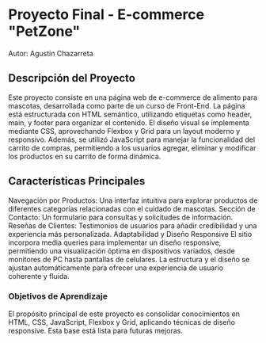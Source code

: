 # Proyecto Final - E-commerce "PetZone"
Autor: Agustín Chazarreta

## Descripción del Proyecto
Este proyecto consiste en una página web de e-commerce de alimento para mascotas, desarrollada como parte de un curso de Front-End. La página está estructurada con HTML semántico, utilizando etiquetas como header, main, y footer para organizar el contenido. El diseño visual se implementa mediante CSS, aprovechando Flexbox y Grid para un layout moderno y responsivo. Además, se utilizó JavaScript para manejar la funcionalidad del carrito de compras, permitiendo a los usuarios agregar, eliminar y modificar los productos en su carrito de forma dinámica.

## Características Principales
Navegación por Productos: Una interfaz intuitiva para explorar productos de diferentes categorías relacionadas con el cuidado de mascotas.
Sección de Contacto: Un formulario para consultas y solicitudes de información.
Reseñas de Clientes: Testimonios de usuarios para añadir credibilidad y una experiencia más personalizada.
Adaptabilidad y Diseño Responsive
El sitio incorpora media queries para implementar un diseño responsive, permitiendo una visualización óptima en dispositivos variados, desde monitores de PC hasta pantallas de celulares. La estructura y el diseño se ajustan automáticamente para ofrecer una experiencia de usuario coherente y fluida.

### Objetivos de Aprendizaje
El propósito principal de este proyecto es consolidar conocimientos en HTML, CSS, JavaScript, Flexbox y Grid, aplicando técnicas de diseño responsive. Esta base está lista para futuras mejoras.
